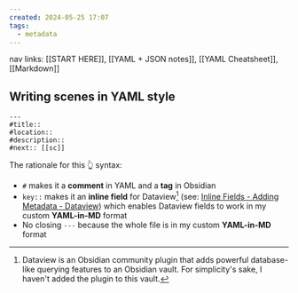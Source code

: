 ```yaml
---
created: 2024-05-25 17:07
tags:
  - metadata
---
```

nav links: [[START HERE]], [[YAML + JSON notes]], [[YAML Cheatsheet]], [[Markdown]]

## Writing scenes in YAML style

```
---
#title::
#location::
#description::
#next:: [[sc]]
```
The rationale for this 👆 syntax:
- `#` makes it a **comment** in YAML and a **tag** in Obsidian
- `key::` makes it an **inline field** for Dataview[^1] (see: [Inline Fields - Adding Metadata - Dataview](https://blacksmithgu.github.io/obsidian-dataview/annotation/add-metadata/#inline-fields)) which enables Dataview fields to work in my custom **YAML-in-MD** format
- No closing `---` because the whole file is in my custom **YAML-in-MD** format


[^1]: Dataview is an Obsidian community plugin that adds powerful database-like querying features to an Obsidian vault. For simplicity's sake, I haven't added the plugin to this vault.

